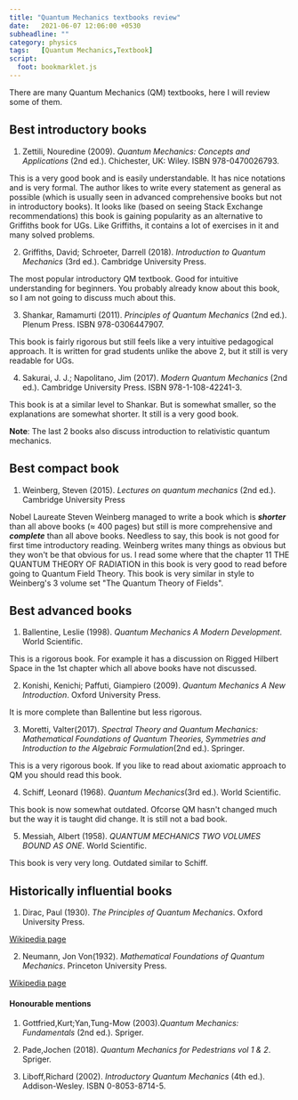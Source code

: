 ```yaml
---
title: "Quantum Mechanics textbooks review"
date:   2021-06-07 12:06:00 +0530
subheadline: ""
category: physics
tags:   [Quantum Mechanics,Textbook]
script:
  foot: bookmarklet.js
---
```

There are many Quantum Mechanics (QM) textbooks, here I will review some of them.<!--more-->
## Best introductory books
1) Zettili, Nouredine (2009). *Quantum Mechanics: Concepts and Applications* (2nd ed.). Chichester, UK: Wiley. ISBN 978-0470026793.

This is a very good book and is easily understandable. It has nice notations and is very formal. The author likes to write every statement as general as possible (which is usually seen in advanced comprehensive books but not in introductory books). It looks like (based on seeing Stack Exchange recommendations) this book is gaining popularity as an alternative to Griffiths book for UGs. Like Griffiths, it contains a lot of exercises in it and many solved problems.

2) Griffiths, David; Schroeter, Darrell (2018). *Introduction to Quantum Mechanics* (3rd ed.). Cambridge University Press.

The most popular introductory QM textbook. Good for intuitive understanding for beginners. You probably already know about this book, so I am not going to discuss much about this.

3) Shankar, Ramamurti (2011). *Principles of Quantum Mechanics* (2nd ed.). Plenum Press. ISBN 978-0306447907.

This book is fairly rigorous but still feels like a very intuitive pedagogical approach. It is written for grad students unlike the above 2, but it still is very readable for UGs.

4) Sakurai, J. J.; Napolitano, Jim (2017). *Modern Quantum Mechanics* (2nd ed.). Cambridge University Press. ISBN 978-1-108-42241-3.

This book is at a similar level to Shankar. But is somewhat smaller, so the explanations are somewhat shorter. It still is a very good book. 

**Note**: The last 2 books also discuss introduction to relativistic quantum mechanics.

## Best compact book

1) Weinberg, Steven (2015). *Lectures on quantum mechanics* (2nd ed.). Cambridge University Press

Nobel Laureate Steven Weinberg managed to write a book which is ***shorter*** than all above books (≈ 400 pages) but still is more comprehensive and ***complete*** than all above books. Needless to say, this book is not good for first time introductory reading. Weinberg writes many things as obvious but they won't be that obvious for us. I read some where that the chapter 11 THE QUANTUM THEORY OF RADIATION in this book is very good to read before going to Quantum Field Theory. This book is very similar in style to Weinberg's 3 volume set "The Quantum Theory of Fields".

## Best advanced books
1) Ballentine, Leslie (1998). *Quantum Mechanics A Modern Development*. World Scientific.

This is a rigorous book. For example it has a discussion on Rigged Hilbert Space in the 1st chapter which all above books have not discussed. 

2) Konishi, Kenichi; Paffuti, Giampiero (2009). *Quantum Mechanics A New Introduction*. Oxford University Press.

It is more complete than Ballentine but less rigorous.


3) Moretti, Valter(2017). *Spectral Theory and Quantum Mechanics: Mathematical Foundations of Quantum Theories, Symmetries and Introduction to the Algebraic Formulation*(2nd ed.). Springer.

This is a very rigorous book. If you like to read about axiomatic approach to QM you should read this book.

4) Schiff, Leonard (1968). *Quantum Mechanics*(3rd ed.). World Scientific.

This book is now somewhat outdated. Ofcorse QM hasn't changed much but the way it is taught did change. It is still not a bad book.

5) Messiah, Albert (1958). *QUANTUM MECHANICS TWO VOLUMES BOUND AS ONE*. World Scientific.

This book is very very long. Outdated similar to Schiff.

## Historically influential books
1) Dirac, 	Paul (1930). *The Principles of Quantum Mechanics*. Oxford University Press.

[Wikipedia page](https://en.wikipedia.org/wiki/The_Principles_of_Quantum_Mechanics)

2) Neumann, Jon Von(1932). *Mathematical Foundations of Quantum Mechanics*. Princeton University Press.

[Wikipedia page](https://en.wikipedia.org/wiki/Mathematical_Foundations_of_Quantum_Mechanics)

#### Honourable mentions
1) Gottfried,Kurt;Yan,Tung-Mow (2003).*Quantum Mechanics: Fundamentals* (2nd ed.). Spriger.

2) Pade,Jochen (2018). *Quantum Mechanics for Pedestrians vol 1 & 2*. Spriger.

3) Liboff,Richard (2002). *Introductory Quantum Mechanics* (4th ed.). Addison-Wesley. ISBN 0-8053-8714-5.




